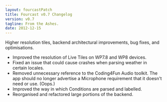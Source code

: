 ```yaml
---
layout: fourcastPatch
title: Fourcast v0.7 Changelog
version: v0.7
tagline: From the Ashes.
date: 2012-12-15
---
```


Higher resolution tiles, backend architectural improvements, bug fixes, and optimisations.

* Improved the resolution of Live Tiles on WP7.8 and WP8 devices.
* Fixed an issue that could cause crashes when parsing weather in certain locales.
* Removed unnecessary reference to the Coding4Fun Audio toolkit. The app should no longer advertise a Microphone requirement that it doesn't need or use. (Oops.)
* Improved the way in which Conditions are parsed and labelled.
* Reorganised and refactored large portions of the backend.